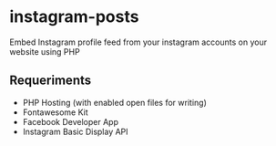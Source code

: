 # instagram-posts
Embed Instagram profile feed from your instagram accounts on your website using PHP

## Requeriments
- PHP Hosting (with enabled open files for writing)
- Fontawesome Kit
- Facebook Developer App
- Instagram Basic Display API